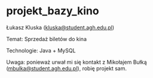 # projekt_bazy_kino


Łukasz Kluska (kluska@student.agh.edu.pl)

Temat: Sprzedaż biletów do kina

Technologie: Java + MySQL

Uwaga: ponieważ urwał mi się kontakt z Mikołajem Bułką (mbulka@student.agh.edu.pl), robię projekt sam.
